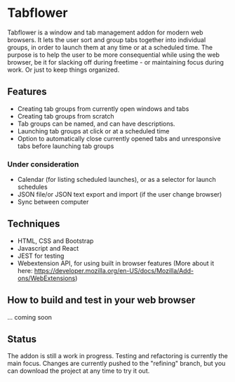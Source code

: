 # Tabflower

Tabflower is a window and tab management addon for modern web browsers. It lets the user sort and group tabs together into individual groups, in order to launch them at any time or at a scheduled time.
The purpose is to help the user to be more consequential while using the web browser, be it for slacking off during freetime - or maintaining focus during work. Or just to keep things organized.

## Features

- Creating tab groups from currently open windows and tabs
- Creating tab groups from scratch
- Tab groups can be named, and can have descriptions. 
- Launching tab groups at click or at a scheduled time 
- Option to automatically close currently opened tabs and unresponsive tabs before launching tab groups

### Under consideration
- Calendar (for listing scheduled launches), or as a selector for launch schedules
- JSON file/or JSON text export and import (if the user change browser)
- Sync between computer


## Techniques

- HTML, CSS and Bootstrap
- Javascript and React
- JEST for testing
- Webextension API, for using built in browser features (More about it here: https://developer.mozilla.org/en-US/docs/Mozilla/Add-ons/WebExtensions)

## How to build and test in your web browser

... coming soon

## Status

The addon is still a work in progress. Testing and refactoring is currently the main focus. Changes are currently pushed to the "refining" branch, but you can download the project at any time to try it out.